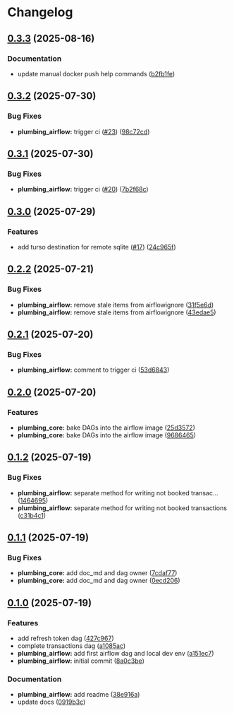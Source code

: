 # Changelog

## [0.3.3](https://github.com/jonathanschwarzhaupt/home-plumbing/compare/plumbing-airflow-v0.3.2...plumbing-airflow-v0.3.3) (2025-08-16)


### Documentation

* update manual docker push help commands ([b2fb1fe](https://github.com/jonathanschwarzhaupt/home-plumbing/commit/b2fb1fecd0e1d5682470ef30ec2327be75e1f025))

## [0.3.2](https://github.com/jonathanschwarzhaupt/home-plumbing/compare/plumbing-airflow-v0.3.1...plumbing-airflow-v0.3.2) (2025-07-30)


### Bug Fixes

* **plumbing_airflow:** trigger ci ([#23](https://github.com/jonathanschwarzhaupt/home-plumbing/issues/23)) ([98c72cd](https://github.com/jonathanschwarzhaupt/home-plumbing/commit/98c72cd5e97b73212211f3809f4fcf158bf44ed4))

## [0.3.1](https://github.com/jonathanschwarzhaupt/home-plumbing/compare/plumbing-airflow-v0.3.0...plumbing-airflow-v0.3.1) (2025-07-30)


### Bug Fixes

* **plumbing_airflow:** trigger ci ([#20](https://github.com/jonathanschwarzhaupt/home-plumbing/issues/20)) ([7b2f68c](https://github.com/jonathanschwarzhaupt/home-plumbing/commit/7b2f68ca93cbd107bc672d203314f06d73f5a050))

## [0.3.0](https://github.com/jonathanschwarzhaupt/home-plumbing/compare/plumbing-airflow-v0.2.2...plumbing-airflow-v0.3.0) (2025-07-29)


### Features

* add turso destination for remote sqlite ([#17](https://github.com/jonathanschwarzhaupt/home-plumbing/issues/17)) ([24c965f](https://github.com/jonathanschwarzhaupt/home-plumbing/commit/24c965f8d184fd59514417ac9346e92c7e5216c0))

## [0.2.2](https://github.com/jonathanschwarzhaupt/home-plumbing/compare/plumbing-airflow-v0.2.1...plumbing-airflow-v0.2.2) (2025-07-21)


### Bug Fixes

* **plumbing_airflow:** remove stale items from airflowignore ([31f5e6d](https://github.com/jonathanschwarzhaupt/home-plumbing/commit/31f5e6db5574888adcdb89449907d9623b68476f))
* **plumbing_airflow:** remove stale items from airflowignore ([43edae5](https://github.com/jonathanschwarzhaupt/home-plumbing/commit/43edae5f8d2a50e430f2d9e1ed678fb0fed1f37c))

## [0.2.1](https://github.com/jonathanschwarzhaupt/home-plumbing/compare/plumbing-airflow-v0.2.0...plumbing-airflow-v0.2.1) (2025-07-20)


### Bug Fixes

* **plumbing_airflow:** comment to trigger ci ([53d6843](https://github.com/jonathanschwarzhaupt/home-plumbing/commit/53d6843b190175478dd1a3df62fd28c0422956f1))

## [0.2.0](https://github.com/jonathanschwarzhaupt/home-plumbing/compare/plumbing-airflow-v0.1.2...plumbing-airflow-v0.2.0) (2025-07-20)


### Features

* **plumbing_core:** bake DAGs into the airflow image ([25d3572](https://github.com/jonathanschwarzhaupt/home-plumbing/commit/25d357206389d4accc4918de270eecebfc62a5b7))
* **plumbing_core:** bake DAGs into the airflow image ([9686465](https://github.com/jonathanschwarzhaupt/home-plumbing/commit/96864656a2ccad7e696b82c81376a5478110b7ec))

## [0.1.2](https://github.com/jonathanschwarzhaupt/home-plumbing/compare/plumbing-airflow-v0.1.1...plumbing-airflow-v0.1.2) (2025-07-19)


### Bug Fixes

* **plumbing_airflow:** separate method for writing not booked transac… ([1464695](https://github.com/jonathanschwarzhaupt/home-plumbing/commit/1464695f88dd529a761f9749b014043022a8ccdb))
* **plumbing_airflow:** separate method for writing not booked transactions ([c31b4c1](https://github.com/jonathanschwarzhaupt/home-plumbing/commit/c31b4c1c9c359d17503da3af53aad2b74ff97bab))

## [0.1.1](https://github.com/jonathanschwarzhaupt/home-plumbing/compare/plumbing-airflow-v0.1.0...plumbing-airflow-v0.1.1) (2025-07-19)


### Bug Fixes

* **plumbing_core:** add doc_md and dag owner ([7cdaf77](https://github.com/jonathanschwarzhaupt/home-plumbing/commit/7cdaf7713c6f357320a0ed1d2700898af38431fc))
* **plumbing_core:** add doc_md and dag owner ([0ecd206](https://github.com/jonathanschwarzhaupt/home-plumbing/commit/0ecd206a91203efb4588e23ebf6e49eb16dc0a42))

## [0.1.0](https://github.com/jonathanschwarzhaupt/home-plumbing/compare/plumbing-airflow-v0.0.1...plumbing-airflow-v0.1.0) (2025-07-19)


### Features

* add refresh token dag ([427c967](https://github.com/jonathanschwarzhaupt/home-plumbing/commit/427c9673fd1b0e03527f069537ec42ca8dad8fa9))
* complete transactions dag ([a1085ac](https://github.com/jonathanschwarzhaupt/home-plumbing/commit/a1085acfdd6df022290d9089bda2f67e89f814ed))
* **plumbing_airflow:** add first airflow dag and local dev env ([a151ec7](https://github.com/jonathanschwarzhaupt/home-plumbing/commit/a151ec73a3f6b71c308334fcb44289fe9b75cc8e))
* **plumbing_airflow:** initial commit ([8a0c3be](https://github.com/jonathanschwarzhaupt/home-plumbing/commit/8a0c3bebfbb00a02fee61d2b9840c59f9f171a42))


### Documentation

* **plumbing_airflow:** add readme ([38e916a](https://github.com/jonathanschwarzhaupt/home-plumbing/commit/38e916a472a9e473df1efe3bab39f9439879339e))
* update docs ([0919b3c](https://github.com/jonathanschwarzhaupt/home-plumbing/commit/0919b3c22ce0d0b0cdd905ff6cd0eed0120a5e76))
